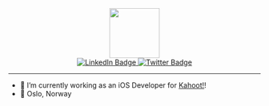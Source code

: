 <div id="header" align="center">
  <img src="https://media.giphy.com/media/y93slPbDMdeXJQONHa/giphy.gif" width="100"/>
</div>

<div id="badges" align="center">
  <a href="https://www.linkedin.com/in/konstantinosmeletiou/">
    <img src="https://img.shields.io/badge/LinkedIn-blue?style=for-the-badge&logo=linkedin&logoColor=white" alt="LinkedIn Badge"/>
  </a>
  <a href="https://twitter.com/k_meletiou">
    <img src="https://img.shields.io/badge/Twitter-blue?style=for-the-badge&logo=twitter&logoColor=white" alt="Twitter Badge"/>
  </a>
</div>

---

- :iphone: I’m currently working as an iOS Developer for <a href="https://www.kahoot.com">Kahoot!</a>!
- :round_pushpin: Oslo, Norway

